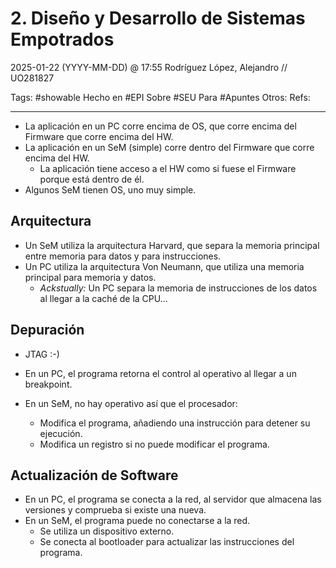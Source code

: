# 2. Diseño y Desarrollo de Sistemas Empotrados
2025-01-22 (YYYY-MM-DD) @ 17:55
Rodríguez López, Alejandro // UO281827

Tags:
	#showable
	Hecho en #EPI
	Sobre #SEU
	Para #Apuntes
	Otros:
	Refs:
 
<hr>

- La aplicación en un PC corre encima de OS, que corre encima del Firmware que corre encima del HW.
- La aplicación en un SeM (simple) corre dentro del Firmware que corre encima del HW.
	- La aplicación tiene acceso a el HW como si fuese el Firmware porque está dentro de él.
- Algunos SeM tienen OS, uno muy simple.

## Arquitectura

- Un SeM utiliza la arquitectura Harvard, que separa la memoria principal entre memoria para datos y para instrucciones.
- Un PC utiliza la arquitectura Von Neumann, que utiliza una memoria principal para memoria y datos.
	- _Ackstually:_ Un PC separa la memoria de instrucciones de los datos al llegar a la caché de la CPU...

## Depuración

- JTAG :-)

- En un PC, el programa retorna el control al operativo al llegar a un breakpoint.
- En un SeM, no hay operativo así que el procesador:
	- Modifica el programa, añadiendo una instrucción para detener su ejecución.
	- Modifica un registro si no puede modificar el programa.

## Actualización de Software

- En un PC, el programa se conecta a la red, al servidor que almacena las versiones y comprueba si existe una nueva.
- En un SeM, el programa puede no conectarse a la red.
	- Se utiliza un dispositivo externo.
	- Se conecta al bootloader para actualizar las instrucciones del programa.
